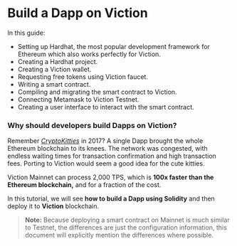 # Build a Dapp on Viction

In this guide:

* Setting up Hardhat, the most popular development framework for Ethereum which also works perfectly for Viction.
* Creating a Hardhat project.
* Creating a Viction wallet.
* Requesting free tokens using Viction faucet.
* Writing a smart contract.
* Compiling and migrating the smart contract to Viction.
* Connecting Metamask to Viction Testnet.
* Creating a user interface to interact with the smart contract.

### Why should developers build Dapps on Viction? <a href="#8c4b" id="8c4b"></a>

Remember [_CryptoKitties_](https://www.cryptokitties.co/) in 2017? A single Dapp brought the whole Ethereum blockchain to its knees. The network was congested, with endless waiting times for transaction confirmation and high transaction fees. Porting to Viction would seem a good idea for the cute kitties.

Viction Mainnet can process 2,000 TPS, which is **100x faster than the Ethereum blockchain,** and for a fraction of the cost.

In this tutorial, we will see **how to build a Dapp using Solidity** and then deploy it to **Viction** blockchain.

> **Note:** Because deploying a smart contract on Mainnet is much similar to Testnet, the differences are just the configuration information, this document will explicitly mention the differences where possible.

